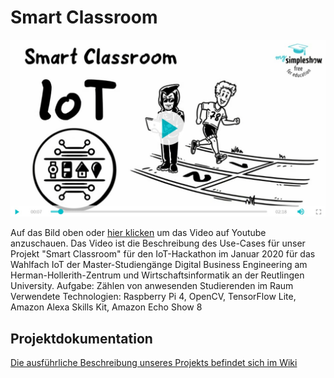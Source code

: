 # Smart Classroom 
[![Smart Classroom Video](/Bilder/1.%20Einleitung/mss-video.jpg)](https://www.youtube.com/watch?v=LWIsHo5xbl8 "Video auf Youtube abspielen")

Auf das Bild oben oder [hier klicken](https://www.youtube.com/watch?v=LWIsHo5xbl8) um das Video auf Youtube anzuschauen.
Das Video ist die Beschreibung des Use-Cases für unser Projekt "Smart Classroom" für den IoT-Hackathon im Januar 2020 für das Wahlfach IoT der Master-Studiengänge Digital Business Engineering am Herman-Hollerith-Zentrum und Wirtschaftsinformatik an der Reutlingen University. 
Aufgabe: Zählen von anwesenden Studierenden im Raum
Verwendete Technologien: Raspberry Pi 4, OpenCV, TensorFlow Lite, Amazon Alexa Skills Kit, Amazon Echo Show 8

## Projektdokumentation
[Die ausführliche Beschreibung unseres Projekts befindet sich im Wiki](../../wiki)
